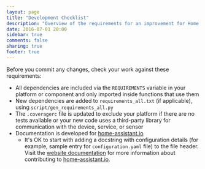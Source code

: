 ```yaml
---
layout: page
title: "Development Checklist"
description: "Overview of the requirements for an improvement for Home Assistant."
date: 2016-07-01 20:00
sidebar: true
comments: false
sharing: true
footer: true
---
```



Before you commit any changes, check your work against these requirements:

- All dependencies are included via the `REQUIREMENTS` variable in your platform or component and only imported inside functions that use them
- New dependencies are added to `requirements_all.txt` (if applicable), using `script/gen_requirements_all.py`
- The `.coveragerc` file is updated to exclude your platform if there are no tests available or your new code uses a third-party library for communication with the device, service, or sensor
- Documentation is developed for [home-assistant.io](https://home-assistant.io/)
   * It's OK to start with adding a docstring with configuration details (for example, sample entry for `configuration.yaml` file) to the file header. Visit the [website documentation](/developers/website/) for more information about contributing to [home-assistant.io](https://github.com/home-assistant/home-assistant.github.io).


